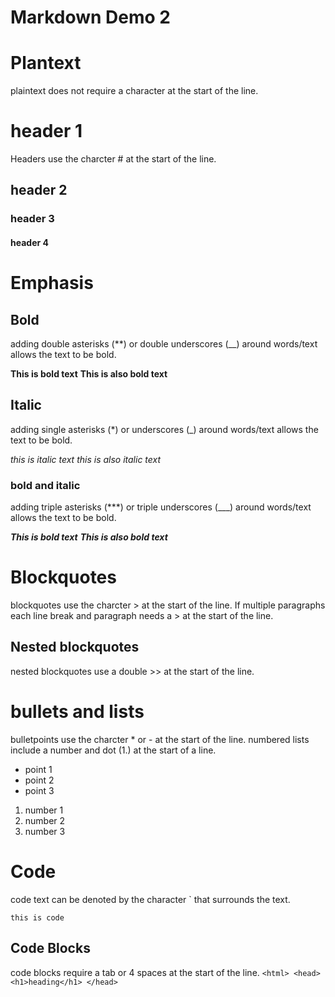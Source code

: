 # Markdown Demo 2

# Plantext

plaintext does not require a character at the start of the line.

# header 1

Headers use the charcter # at the start of the line.

## header 2

### header 3

#### header 4

# Emphasis

## Bold

adding double asterisks (\*\*) or double underscores (\_\_) around words/text allows the text to be bold.

**This is bold text**
**This is also bold text**

## Italic

adding single asterisks (\*) or underscores (\_) around words/text allows the text to be bold.

_this is italic text_
_this is also italic text_

### bold and italic

adding triple asterisks (\*\*\*) or triple underscores (\_\_\_) around words/text allows the text to be bold.

**_This is bold text_**
**_This is also bold text_**

# Blockquotes

blockquotes use the charcter > at the start of the line. If multiple paragraphs each line break and paragraph needs a > at the start of the line.

## Nested blockquotes

nested blockquotes use a double >> at the start of the line.

# bullets and lists

bulletpoints use the charcter \* or - at the start of the line. numbered lists include a number and dot (1.) at the start of a line.

- point 1
- point 2
- point 3

1. number 1
1. number 2
1. number 3

# Code

code text can be denoted by the character ` that surrounds the text.

`this is code`

## Code Blocks

code blocks require a tab or 4 spaces at the start of the line.
`<html> <head> <h1>heading</h1> </head>`
